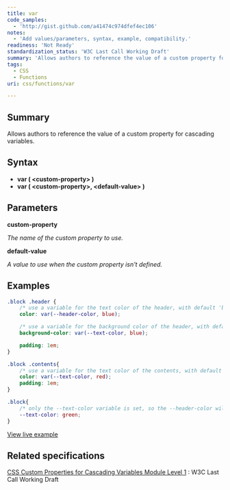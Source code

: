 ```yaml
---
title: var
code_samples:
  - 'http://gist.github.com/a41474c974dfef4ec106'
notes:
  - 'Add values/parameters, syntax, example, compatibility.'
readiness: 'Not Ready'
standardization_status: 'W3C Last Call Working Draft'
summary: 'Allows authors to reference the value of a custom property for cascading variables.'
tags:
  - CSS
  - Functions
uri: css/functions/var

---
```

## <span>Summary</span>

Allows authors to reference the value of a custom property for cascading variables.

## <span>Syntax</span>

-   **var ( \<custom-property\> )**
-   **var ( \<custom-property\>, \<default-value\> )**

## <span>Parameters</span>

**custom-property**

*The name of the custom property to use.*

**default-value**

*A value to use when the custom property isn't defined.*

## <span>Examples</span>

``` css
.block .header {
    /* use a variable for the text color of the header, with default 'blue' */
    color: var(--header-color, blue);

    /* use a variable for the background color of the header, with default 'blue' */
    background-color: var(--text-color, blue);

    padding: 1em;
}

.block .contents{
    /* use a variable for the text color of the contents, with default 'red' */
    color: var(--text-color, red);
    padding: 1em;
}

.block{
    /* only the --text-color variable is set, so the --header-color will show it's default 'blue' */
    --text-color: green;
}
```

[View live example](http://code.webplatform.org/gist/a41474c974dfef4ec106)

## <span>Related specifications</span>

[CSS Custom Properties for Cascading Variables Module Level 1](http://www.w3.org/TR/css-variables-1/)
:   W3C Last Call Working Draft
